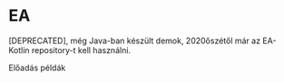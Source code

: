 # EA

[DEPRECATED], még Java-ban készült demok, 2020őszétől már az EA-Kotlin repository-t kell használni.

Előadás példák
